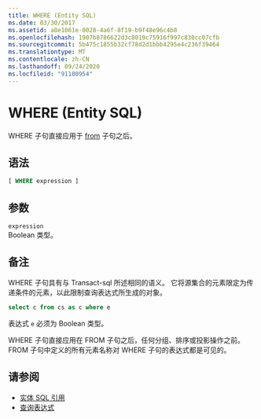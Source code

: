 ```yaml
---
title: WHERE (Entity SQL)
ms.date: 03/30/2017
ms.assetid: a8e1061e-0028-4a6f-8f19-b9f48e96c4b8
ms.openlocfilehash: 1907b8786622d3c8019c75916f997c830cc07cfb
ms.sourcegitcommit: 5b475c1855b32cf78d2d1bbb4295e4c236f39464
ms.translationtype: MT
ms.contentlocale: zh-CN
ms.lasthandoff: 09/24/2020
ms.locfileid: "91180954"
---
```

# <a name="where-entity-sql"></a>WHERE (Entity SQL)

WHERE 子句直接应用于 [from](from-entity-sql.md) 子句之后。  
  
## <a name="syntax"></a>语法  
  
```sql  
[ WHERE expression ]  
```  
  
## <a name="arguments"></a>参数  

 `expression`  
 Boolean 类型。  
  
## <a name="remarks"></a>备注  

 WHERE 子句具有与 Transact-sql 所述相同的语义。 它将源集合的元素限定为传递条件的元素，以此限制查询表达式所生成的对象。  
  
```sql  
select c from cs as c where e  
```  
  
 表达式 `e` 必须为 Boolean 类型。  
  
 WHERE 子句直接应用在 FROM 子句之后，任何分组、排序或投影操作之前。 FROM 子句中定义的所有元素名称对 WHERE 子句的表达式都是可见的。  
  
## <a name="see-also"></a>请参阅

- [实体 SQL 引用](entity-sql-reference.md)
- [查询表达式](query-expressions-entity-sql.md)
